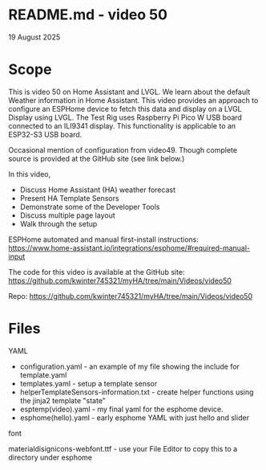 # README.md - video 50

19 August 2025

# Scope
This is video 50 on Home Assistant and LVGL.  We learn about the default Weather information in Home Assistant.  This video provides an approach to configure an ESPHome device to fetch this data and display on a LVGL Display using LVGL.  The Test Rig uses Raspberry Pi Pico W USB board connected to an ILI9341 display.  This functionality is applicable to an ESP32-S3 USB board.

Occasional mention of configuration from video49.  Though complete source is provided at the GitHub site (see link below.)

In this video, 
 - Discuss Home Assistant (HA) weather forecast
 - Present HA Template Sensors
 - Demonstrate some of the Developer Tools
 - Discuss multiple page layout
 - Walk through the setup

ESPHome automated and manual first-install instructions:  https://www.home-assistant.io/integrations/esphome/#required-manual-input

The code for this video is available at the GitHub site:
https://github.com/kwinter745321/myHA/tree/main/Videos/video50


Repo:
https://github.com/kwinter745321/myHA/tree/main/Videos/video50

# Files

YAML

 - configuration.yaml - an example of my file showing the include for template.yaml
 - templates.yaml -  setup a template sensor
 - helperTemplateSensors-information.txt  - create helper functions using the jinja2 template "state"
 - esptemp(video).yaml - my final yaml for the esphome device.
 - esphome(hello).yaml - early esphome YAML with just hello and slider

font

materialdisignicons-webfont.ttf  - use your File Editor to copy this to a directory under esphome

